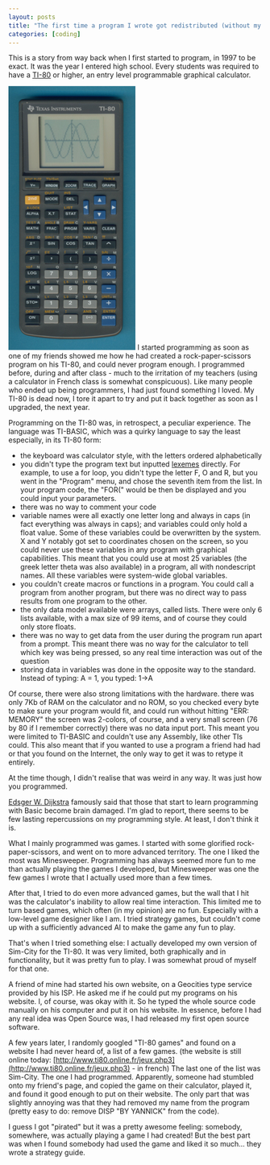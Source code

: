 ```yaml
---
layout: posts
title: "The first time a program I wrote got redistributed (without my knowledge)"
categories: [coding]
---
```


This is a story from way back when I first started to program, in 1997 to be exact. It was the year I entered high school. Every students was required to have a [TI-80](http://en.wikipedia.org/wiki/TI-80) or higher, an entry level programmable graphical calculator. 

![TI-80](/assets/TI80.jpg "TI-80") I started programming as soon as one of my friends showed me how he had created a rock-paper-scissors program on his TI-80, and could never program enough. I programmed before, during and after class - much to the irritation of my teachers (using a calculator in French class is somewhat conspicuous). Like many people who ended up being programmers, I had just found something I loved. My TI-80 is dead now, I tore it apart to try and put it back together as soon as I upgraded, the next year.

Programming on the TI-80 was, in retrospect, a peculiar experience. The language was TI-BASIC, which was a quirky language to say the least especially, in its TI-80 form:
- the keyboard was calculator style, with the letters ordered alphabetically
- you didn't type the program text but inputted [lexemes](http://en.wikipedia.org/wiki/Lexical_analysis) directly. For example, to use a for loop, you didn't type the letter F, O and R, but you went in the "Program" menu, and chose the seventh item from the list. In your program code, the "FOR(" would be then be displayed and you could input your parameters.
- there was no way to comment your code
- variable names were all exactly one letter long and always in caps (in fact everything was always in caps); and variables could only hold a float value. Some of these variables could be overwritten by the system. X and Y notably got set to coordinates chosen on the screen, so you could never use these variables in any program with graphical capabilities. This meant that you could use at most 25 variables (the greek letter theta was also available) in a program, all with nondescript names. All these variables were system-wide global variables.
- you couldn't create macros or functions in a program. You could call a program from another program, but there was no direct way to pass results from one program to the other.
- the only data model available were arrays, called lists. There were only 6 lists available, with a max size of 99 items, and of course they could only store floats.
- there was no way to get data from the user during the program run apart from a prompt. This meant there was no way for the calculator to tell which key was being pressed, so any real time interaction was out of the question
- storing data in variables was done in the opposite way to the standard. Instead of typing: A = 1, you typed: 1->A

Of course, there were also strong limitations with the hardware.
there was only 7Kb of RAM on the calculator and no ROM, so you checked every byte to make sure your program would fit, and could run without hitting "ERR: MEMORY"
the screen was 2-colors, of course, and a very small screen (76 by 80 if I remember correctly)
there was no data input port. This meant you were limited to TI-BASIC and couldn't use any Assembly, like other TIs could. This also meant that if you wanted to use a program a friend had had or that you found on the Internet, the only way to get it was to retype it entirely.

At the time though, I didn't realise that was weird in any way. It was just how you programmed.

[Edsger W. Dijkstra](http://en.wikipedia.org/wiki/Edsger_W._Dijkstra) famously said that those that start to learn programming with Basic become brain damaged. I'm glad to report, there seems to be few lasting repercussions on my programming style. At least, I don't think it is.

What I mainly programmed was games. I started with some glorified rock-paper-scissors, and went on to more advanced territory. The one I liked the most was Minesweeper. Programming has always seemed more fun to me than actually playing the games I developed, but Minesweeper was one the few games I wrote that I actually used more than a few times. 

After that, I tried to do even more advanced games, but the wall that I hit was the calculator's inability to allow real time interaction. This limited me to turn based games, which often (in my opinion) are no fun. Especially with a low-level game designer like I am. I tried strategy games, but couldn't come up with a sufficiently advanced AI to make the game any fun to play.

That's when I tried something else: I actually developed my own version of Sim-City for the TI-80. It was very limited, both graphically and in functionality, but it was pretty fun to play. I was somewhat proud of myself for that one.

A friend of mine had started his own website, on a Geocities type service provided by his ISP. He asked me if he could put my programs on his website. I, of course, was okay with it. So he typed the whole source code manually on his computer and put it on his website. In essence, before I had any real idea was Open Source was, I had released my first open source software.

A few years later, I randomly googled "TI-80 games" and found on a website I had never heard of, a list of a few games. (the website is still online today: [http://www.ti80.online.fr/jeux.php3](http://www.ti80.online.fr/jeux.php3) - in french) The last one of the list was Sim-City. The one I had programmed. Apparently, someone had stumbled onto my friend's page, and copied the game on their calculator, played it, and found it good enough to put on their website. The only part that was slightly annoying was that they had removed my name from the program (pretty easy to do: remove DISP "BY YANNICK" from the code).

I guess I got "pirated" but it was a pretty awesome feeling: somebody, somewhere, was actually playing a game I had created! But the best part was when I found somebody had used the game and liked it so much... they wrote a strategy guide.

